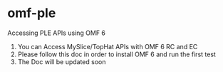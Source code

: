 omf-ple
=======

Accessing PLE APIs using OMF 6

1. You can Access MySlice/TopHat APIs with OMF 6 RC and EC
2. Please follow this doc in order to install OMF 6 and run the first test
3. The Doc will be updated soon
